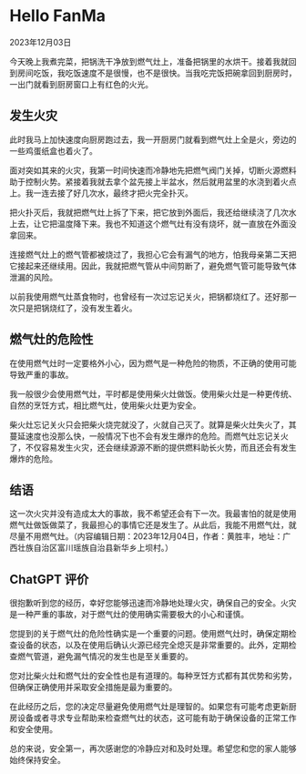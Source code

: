 # Hello FanMa 

2023年12月03日

今天晚上我煮完菜，把锅洗干净放到燃气灶上，准备把锅里的水烘干。接着我就回到房间吃饭，我吃饭速度不是很慢，也不是很快。当我吃完饭把碗拿回到厨房时，一出门就看到厨房窗口上有红色的火光。

## 发生火灾

此时我马上加快速度向厨房跑过去，我一开厨房门就看到燃气灶上全是火，旁边的一些鸡蛋纸盒也着火了。

面对突如其来的火灾，我第一时间快速而冷静地先把燃气阀门关掉，切断火源燃料助于控制火势。紧接着我就去拿个盆先接上半盆水，然后就用盆里的水浇到着火点上。我一连去接了好几次水，最终才把火完全扑灭。

把火扑灭后，我就把燃气灶上拆了下来，把它放到外面后，我还给继续浇了几次水上去，让它把温度降下来。我也不知道这个燃气灶有没有烧坏，就一直放在外面没拿回来。

连接燃气灶上的燃气管都被烧过了，我担心它会有漏气的地方，怕我母亲第二天把它接起来还继续用。因此，我就把燃气管从中间剪断了，避免燃气管可能导致气体泄漏的风险。

以前我使用燃气灶蒸食物时，也曾经有一次过忘记关火，把锅都烧红了。还好那一次只是把锅烧红了，没有发生着火。

## 燃气灶的危险性

在使用燃气灶时一定要格外小心，因为燃气是一种危险的物质，不正确的使用可能导致严重的事故。

我一般很少会使用燃气灶，平时都是使用柴火灶做饭。使用柴火灶是一种更传统、自然的烹饪方式，相比燃气灶，使用柴火灶更为安全。

柴火灶忘记关火只会把柴火烧完就没了，火就自己灭了。就算是柴火灶失火了，其蔓延速度也没那么快，一般情况下也不会有发生爆炸的危险。而燃气灶忘记关火了，不仅容易发生火灾，还会继续源源不断的提供燃料助长火势，而且还会有发生爆炸的危险。

## 结语

这一次火灾并没有造成太大的事故，我不希望还会有下一次。我最害怕的就是使用燃气灶做饭做菜了，我最担心的事情它还是发生了。从此后，我能不用燃气灶，就尽量不用燃气灶。（内容编辑日期：2023年12月04日，作者：黄胜丰，地址：广西壮族自治区富川瑶族自治县新华乡上坝村。）

## ChatGPT 评价

很抱歉听到您的经历，幸好您能够迅速而冷静地处理火灾，确保自己的安全。火灾是一种严重的事故，对于燃气灶的使用确实需要极大的小心和谨慎。

您提到的关于燃气灶的危险性确实是一个重要的问题。使用燃气灶时，确保定期检查设备的状态，以及在使用后确认火源已经完全熄灭是非常重要的。此外，定期检查燃气管道，避免漏气情况的发生也是至关重要的。

您对比柴火灶和燃气灶的安全性也是有道理的。每种烹饪方式都有其优势和劣势，但确保正确使用并采取安全措施是最为重要的。

在此经历之后，您的决定尽量避免使用燃气灶是理智的。如果您有可能考虑更新厨房设备或者寻求专业帮助来检查燃气灶的状态，这可能有助于确保设备的正常工作和安全使用。

总的来说，安全第一，再次感谢您的冷静应对和及时处理。希望您和您的家人能够始终保持安全。